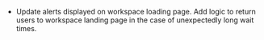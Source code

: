 - Update alerts displayed on workspace loading page. Add logic to return users to workspace landing page in the case of unexpectedly long wait times.